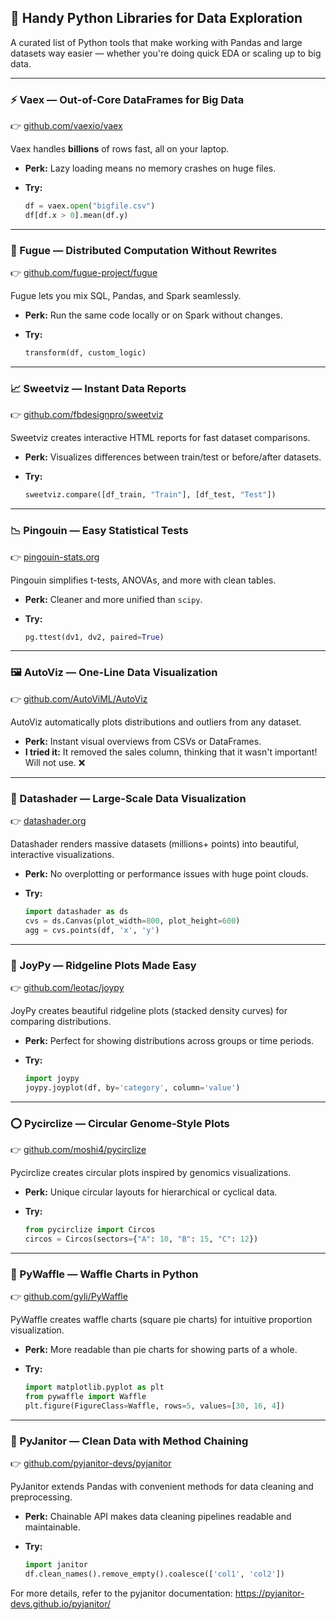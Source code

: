 ## 🧰 Handy Python Libraries for Data Exploration

A curated list of Python tools that make working with Pandas and large datasets way easier — whether you're doing quick EDA or scaling up to big data.

---

### ⚡ Vaex — Out-of-Core DataFrames for Big Data

👉 [github.com/vaexio/vaex](https://www.github.com/vaexio/vaex)

Vaex handles **billions** of rows fast, all on your laptop.

* **Perk:** Lazy loading means no memory crashes on huge files.
* **Try:**

  ```python
  df = vaex.open("bigfile.csv")
  df[df.x > 0].mean(df.y)
  ```

---

### 🔗 Fugue — Distributed Computation Without Rewrites

👉 [github.com/fugue-project/fugue](http://github.com/fugue-project/fugue)

Fugue lets you mix SQL, Pandas, and Spark seamlessly.

* **Perk:** Run the same code locally or on Spark without changes.
* **Try:**

  ```python
  transform(df, custom_logic)
  ```

---

### 📈 Sweetviz — Instant Data Reports

👉 [github.com/fbdesignpro/sweetviz](https://github.com/fbdesignpro/sweetviz)

Sweetviz creates interactive HTML reports for fast dataset comparisons.

* **Perk:** Visualizes differences between train/test or before/after datasets.
* **Try:**

  ```python
  sweetviz.compare([df_train, "Train"], [df_test, "Test"])
  ```

---

### 📉 Pingouin — Easy Statistical Tests

👉 [pingouin-stats.org](https://pingouin-stats.org/index.html)

Pingouin simplifies t-tests, ANOVAs, and more with clean tables.

* **Perk:** Cleaner and more unified than `scipy`.
* **Try:**

  ```python
  pg.ttest(dv1, dv2, paired=True)
  ```

---

### 🖼️ AutoViz — One-Line Data Visualization

👉 [github.com/AutoViML/AutoViz](https://github.com/AutoViML/AutoViz)

AutoViz automatically plots distributions and outliers from any dataset.

* **Perk:** Instant visual overviews from CSVs or DataFrames.
* **I tried it:** It removed the sales column, thinking that it wasn't important!  Will not use. ❌

---

### 🎨 Datashader — Large-Scale Data Visualization

👉 [datashader.org](https://datashader.org)

Datashader renders massive datasets (millions+ points) into beautiful, interactive visualizations.

* **Perk:** No overplotting or performance issues with huge point clouds.
* **Try:**

  ```python
  import datashader as ds
  cvs = ds.Canvas(plot_width=800, plot_height=600)
  agg = cvs.points(df, 'x', 'y')
  ```

---

### 🎵 JoyPy — Ridgeline Plots Made Easy

👉 [github.com/leotac/joypy](https://github.com/leotac/joypy)

JoyPy creates beautiful ridgeline plots (stacked density curves) for comparing distributions.

* **Perk:** Perfect for showing distributions across groups or time periods.
* **Try:**

  ```python
  import joypy
  joypy.joyplot(df, by='category', column='value')
  ```

---

### ⭕ Pycirclize — Circular Genome-Style Plots

👉 [github.com/moshi4/pycirclize](https://github.com/moshi4/pycirclize)

Pycirclize creates circular plots inspired by genomics visualizations.

* **Perk:** Unique circular layouts for hierarchical or cyclical data.
* **Try:**

  ```python
  from pycirclize import Circos
  circos = Circos(sectors={"A": 10, "B": 15, "C": 12})
  ```

---

### 🧇 PyWaffle — Waffle Charts in Python

👉 [github.com/gyli/PyWaffle](https://github.com/gyli/PyWaffle)

PyWaffle creates waffle charts (square pie charts) for intuitive proportion visualization.

* **Perk:** More readable than pie charts for showing parts of a whole.
* **Try:**

  ```python
  import matplotlib.pyplot as plt
  from pywaffle import Waffle
  plt.figure(FigureClass=Waffle, rows=5, values=[30, 16, 4])
  ```

---

### 🧹 PyJanitor — Clean Data with Method Chaining

👉 [github.com/pyjanitor-devs/pyjanitor](https://github.com/pyjanitor-devs/pyjanitor)

PyJanitor extends Pandas with convenient methods for data cleaning and preprocessing.

* **Perk:** Chainable API makes data cleaning pipelines readable and maintainable.
* **Try:**

  ```python
  import janitor
  df.clean_names().remove_empty().coalesce(['col1', 'col2'])
  ```

For more details, refer to the pyjanitor documentation: https://pyjanitor-devs.github.io/pyjanitor/

<br>
